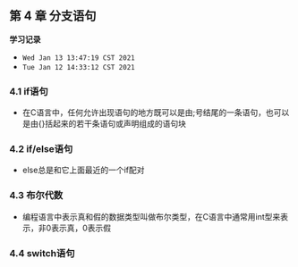 ## 第 4 章 分支语句

**学习记录**

* `Wed Jan 13 13:47:19 CST 2021`
* `Tue Jan 12 14:33:12 CST 2021`


### 4.1 if语句

* 在C语言中，任何允许出现语句的地方既可以是由;号结尾的一条语句，也可以是由{}括起来的若干条语句或声明组成的语句块


### 4.2 if/else语句

* else总是和它上面最近的一个if配对

### 4.3 布尔代数

* 编程语言中表示真和假的数据类型叫做布尔类型，在C语言中通常用int型来表示，非0表示真，0表示假

### 4.4 switch语句